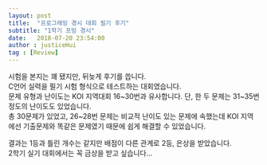 ```yaml
---
layout: post
title:  "프로그래밍 경시 대회 필기 후기"
subtitle: "1학기 프밍 경시"
date:   2018-07-20 23:54:00
author : justiceHui
tag : [Review]
---
```


시험을 본지는 꽤 됐지만, 뒤늦게 후기를 씁니다.<br>
C언어 실력을 필기 시험 형식으로 테스트하는 대회였습니다.<br>
문제 유형과 난이도는 KOI 지역대회 16~30번과 유사합니다. 단, 한 두 문제는 31~35번 정도의 난이도도 있었습니다.<br>
총 30문제가 있었고, 26~28번 문제는 비교적 난이도 있는 문제에 속했는데 KOI 지역에선 기출문제와 똑같은 문제였기 때문에 쉽게 해결할 수 있었습니다.<br>

결과는 1등과 틀린 개수는 같지만 배점이 다른 관계로 2등, 은상을 받았습니다.<br>
2학기 실기 대회에서는 꼭 금상을 받고 싶습니다...
